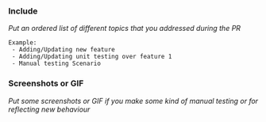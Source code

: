 ### Include
_Put an ordered list of different topics that you addressed during the PR_
```
Example:
 - Adding/Updating new feature
 - Adding/Updating unit testing over feature 1
 - Manual testing Scenario
```
### Screenshots or GIF
_Put some screenshots or GIF if you make some kind of manual testing or for reflecting new behaviour_
